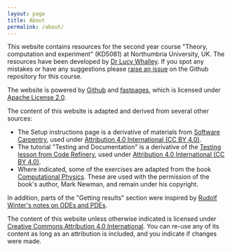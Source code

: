 ```yaml
---
layout: page
title: About 
permalink: /about/
---
```


This website contains resources for the second year course "Theory, computation and experiment" (KD5081) at Northumbria University, UK. The resources have been developed by [Dr Lucy Whalley](https://lucydot.github.io). If you spot any mistakes or have any suggestions please [raise an issue](https://github.com/NU-CEM/CompPhys/issues) on the Github repository for this course.

The website is powered by [Github](https://github.com/NU-CEM/CompPhys/) and [fastpages](https://github.com/fastai/fastpages), which is licensed under [Apache License 2.0](https://www.apache.org/licenses/LICENSE-2.0.txt).

The content of this website is adapted and derived from several other sources:

- The Setup instructions page is a derivative of materials from [Software Carpentry](https://software-carpentry.org/), used under [Attribution 4.0 International (CC BY 4.0)](https://creativecommons.org/licenses/by/4.0/).
- The tutorial "Testing and Documentation" is a derivative of the [Testing lesson from Code Refinery](https://coderefinery.github.io/testing/motivation/"), used under [Attribution 4.0 International (CC BY 4.0)](https://creativecommons.org/licenses/by/4.0/). 
- Where indicated, some of the exercises are adapted from the book [Computational Physics](http://www-personal.umich.edu/~mejn/cp/). These are used with the permission of the book's author, Mark Newman, and remain under his copyright. 

In addition, parts of the "Getting results" section were inspired by [Rudolf Winter's notes on ODEs and PDEs](https://users.aber.ac.uk/ruw/teach/260/).

The content of this website unless otherwise indicated is licensed under [Creative Commons Attribution 4.0 International](https://creativecommons.org/licenses/by/4.0/). You can re-use any of its content as long as an attribution is included, and you indicate if changes were made.




